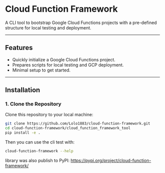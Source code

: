 # Cloud Function Framework

A CLI tool to bootstrap Google Cloud Functions projects with a pre-defined structure for local testing and deployment.

---

## Features

- Quickly initialize a Google Cloud Functions project.
- Prepares scripts for local testing and GCP deployment.
- Minimal setup to get started.

---

## Installation

### 1. Clone the Repository
Clone this repository to your local machine:

```bash
git clone https://github.com/Lolo1883/cloud-function-framework.git
cd cloud-function-framework/cloud_function_framework_tool
pip install -e .
```
Then you can use the cli test with:

```bash
cloud-function-framework --help
```

library was also publish to PyPI: 
https://pypi.org/project/cloud-function-framework/


